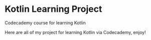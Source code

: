 # Kotlin Learning Project
 Codecademy course for learning Kotlin
 
 Here are all of my project for learning Kotlin via Codecademy, enjoy!

